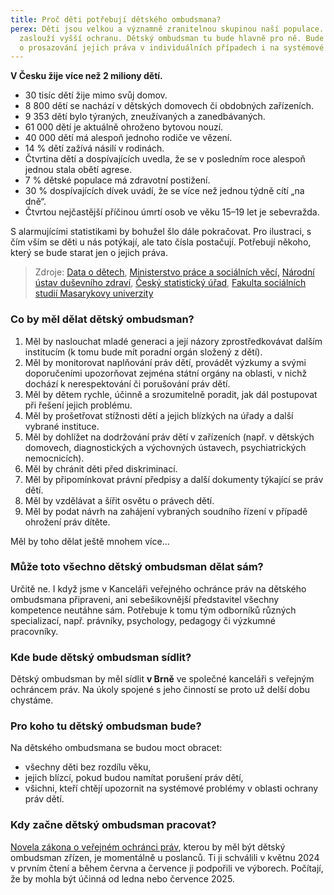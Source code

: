 ```yaml
---
title: Proč děti potřebují dětského ombudsmana?
perex: Děti jsou velkou a významně zranitelnou skupinou naší populace. Proto si
  zaslouží vyšší ochranu. Dětský ombudsman tu bude hlavně pro ně. Bude se starat
  o prosazování jejich práva v individuálních případech i na systémové úrovni.
---
```

**V Česku žije více než 2 miliony dětí.** 

* 30 tisíc dětí žije mimo svůj domov. 
* 8 800 dětí se nachází v dětských domovech či obdobných zařízeních. 
* 9 353 dětí bylo týraných, zneužívaných a zanedbávaných. 
* 61 000 dětí je aktuálně ohroženo bytovou nouzí. 
* 40 000 dětí má alespoň jednoho rodiče ve vězení. 
* 14 % dětí zažívá násilí v rodinách. 
* Čtvrtina dětí a dospívajících uvedla, že se v posledním roce alespoň jednou stala obětí agrese. 
* 7 % dětské populace má zdravotní postižení. 
* 30 % dospívajících dívek uvádí, že se více než jednou týdně cítí „na dně“. 
* Čtvrtou nejčastější příčinou úmrtí osob ve věku 15–19 let je sebevražda. 

S alarmujícími statistikami by bohužel šlo dále pokračovat. Pro ilustraci, s čím vším se děti u nás potýkají, ale tato čísla postačují. Potřebují někoho, který se bude starat jen o jejich práva.

> Zdroje: [Data o dětech](https://dataodetech.cz/display/22), [Ministerstvo práce a sociálních věcí,](https://www.mpsv.cz/statistiky-1) [Národní ústav duševního zdraví](https://dzda.cz/), [Český statistický úřad](https://csu.gov.cz/produkty/deti-se-zdravotnim-postizenim-a-osoby-se-zdravotnim-postizenim-zijici-mimo-soukrome-domacnosti-2017-2018), [Fakulta sociálních studií Masarykovy univerzity](https://irtis.muni.cz/media/3137006/eu_kids_online_report_2018_cz_main.pdf)

### Co by měl dělat dětský ombudsman?

1. Měl by naslouchat mladé generaci a její názory zprostředkovávat dalším institucím (k tomu bude mít poradní orgán složený z dětí).
2. Měl by monitorovat naplňování práv dětí, provádět výzkumy a svými doporučeními upozorňovat zejména státní orgány na oblasti, v nichž dochází k nerespektování či porušování práv dětí. 
3. Měl by dětem rychle, účinně a srozumitelně poradit, jak dál postupovat při řešení jejich problému.
4. Měl by prošetřovat stížnosti dětí a jejich blízkých na úřady a další vybrané instituce. 
5. Měl by dohlížet na dodržování práv dětí v zařízeních (např. v dětských domovech, diagnostických a výchovných ústavech, psychiatrických nemocnicích).
6. Měl by chránit děti před diskriminací.
7. Měl by připomínkovat právní předpisy a další dokumenty týkající se práv dětí.
8. Měl by vzdělávat a šířit osvětu o právech dětí.
9. Měl by podat návrh na zahájení vybraných soudního řízení v případě ohrožení práv dítěte. 

Měl by toho dělat ještě mnohem více... 

### Může toto všechno dětský ombudsman dělat sám?

Určitě ne. I když jsme v Kanceláři veřejného ochránce práv na dětského ombudsmana připraveni, ani sebešikovnější představitel všechny kompetence neutáhne sám. Potřebuje k tomu tým odborníků různých specializací, např. právníky, psychology, pedagogy či výzkumné pracovníky.

### Kde bude dětský ombudsman sídlit? 

Dětský ombudsman by měl sídlit **v Brně** ve společné kanceláři s veřejným ochráncem práv. Na úkoly spojené s jeho činností se proto už delší dobu chystáme. 

### Pro koho tu dětský ombudsman bude?

Na dětského ombudsmana se budou moct obracet: 

* všechny děti bez rozdílu věku, 
* jejich blízcí, pokud budou namítat porušení práv dětí,
* všichni, kteří chtějí upozornit na systémové problémy v oblasti ochrany práv dětí. 

### Kdy začne dětský ombudsman pracovat?

[Novela zákona o veřejném ochránci práv](https://www.psp.cz/sqw/historie.sqw?o=9&T=688), kterou by měl být dětský ombudsman zřízen, je momentálně u poslanců. Ti ji schválili v květnu 2024 v prvním čtení a během června a července ji podpořili ve výborech. Počítají, že by mohla být účinná od ledna nebo července 2025.